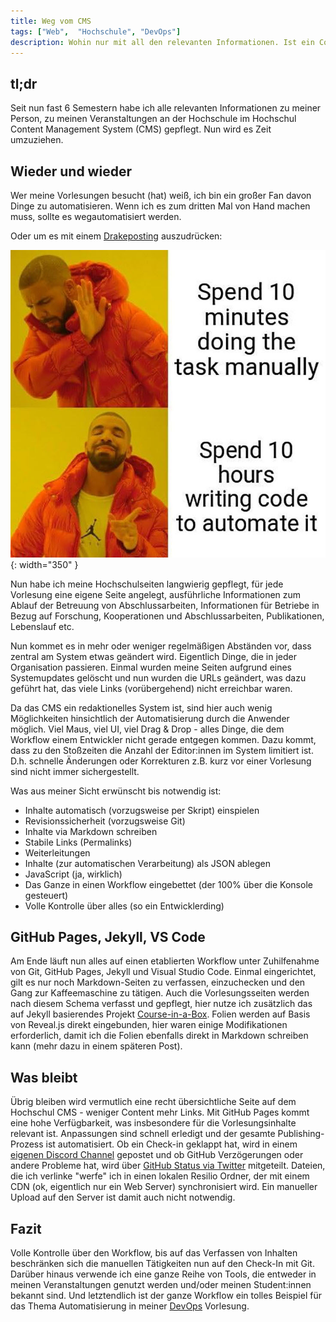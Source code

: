 ```yaml
---
title: Weg vom CMS
tags: ["Web",  "Hochschule", "DevOps"]
description: Wohin nur mit all den relevanten Informationen. Ist ein Content Management System wirklich die Lösung? 
---
```


## tl;dr

Seit nun fast 6 Semestern habe ich alle relevanten Informationen zu meiner Person, zu meinen Veranstaltungen an der Hochschule im Hochschul Content Management System (CMS) gepflegt. Nun wird es Zeit umzuziehen. 

## Wieder und wieder 

Wer meine Vorlesungen besucht (hat) weiß, ich bin ein großer Fan davon Dinge zu automatisieren. Wenn ich es zum dritten Mal von Hand machen muss, sollte es wegautomatisiert werden.

Oder um es mit einem [Drakeposting](https://knowyourmeme.com/memes/drakeposting) auszudrücken:
 
![Drakeposting Meme mit dem englischen Text "Spend 10 minutes doing the task manually" und "Spend 10 hours writing code to automate it"](../assets/img/spend-10-minutes.jpg){: width="350" }

Nun habe ich meine Hochschulseiten langwierig gepflegt, für jede Vorlesung eine eigene Seite angelegt, ausführliche Informationen zum Ablauf der Betreuung von Abschlussarbeiten, Informationen für Betriebe in Bezug auf Forschung, Kooperationen und Abschlussarbeiten, Publikationen, Lebenslauf etc. 

Nun kommet es in mehr oder weniger regelmäßigen Abständen vor, dass zentral am System etwas geändert wird. Eigentlich Dinge, die in jeder Organisation passieren. Einmal wurden meine Seiten aufgrund eines Systemupdates gelöscht und nun wurden die URLs geändert, was dazu geführt hat, das viele Links (vorübergehend) nicht erreichbar waren. 

Da das CMS ein redaktionelles System ist, sind hier auch wenig Möglichkeiten hinsichtlich der Automatisierung durch die Anwender möglich. Viel Maus, viel UI, viel Drag & Drop - alles Dinge, die dem Workflow einem Entwickler nicht gerade entgegen kommen. Dazu kommt, dass zu den Stoßzeiten die Anzahl der Editor:innen im System limitiert ist. D.h. schnelle Änderungen oder Korrekturen z.B. kurz vor einer Vorlesung sind nicht immer sichergestellt. 

Was aus meiner Sicht erwünscht bis notwendig ist: 

- Inhalte automatisch (vorzugsweise per Skript) einspielen
- Revisionssicherheit (vorzugsweise Git)
- Inhalte via Markdown schreiben
- Stabile Links (Permalinks)
- Weiterleitungen 
- Inhalte (zur automatischen Verarbeitung) als JSON ablegen 
- JavaScript (ja, wirklich)
- Das Ganze in einen Workflow eingebettet (der 100% über die Konsole gesteuert)
- Volle Kontrolle über alles (so ein Entwicklerding)

## GitHub Pages, Jekyll, VS Code

Am Ende läuft nun alles auf einen etablierten Workflow unter Zuhilfenahme von Git, GitHub Pages, Jekyll und Visual Studio Code. Einmal eingerichtet, gilt es nur noch Markdown-Seiten zu verfassen, einzuchecken und den Gang zur Kaffeemaschine zu tätigen. Auch die Vorlesungsseiten werden nach diesem Schema verfasst und gepflegt, hier nutze ich zusätzlich das auf Jekyll basierendes Projekt [Course-in-a-Box](https://course-in-a-box.p2pu.org/). Folien werden auf Basis von Reveal.js direkt eingebunden, hier waren einige Modifikationen erforderlich, damit ich die Folien ebenfalls direkt in Markdown schreiben kann (mehr dazu in einem späteren Post). 

## Was bleibt

Übrig bleiben wird vermutlich eine recht übersichtliche Seite auf dem Hochschul CMS - weniger Content mehr Links. Mit GitHub Pages kommt eine hohe Verfügbarkeit, was insbesondere für die Vorlesungsinhalte relevant ist. Anpassungen sind schnell erledigt und der gesamte Publishing-Prozess ist automatisiert. Ob ein Check-in geklappt hat, wird in einem [eigenen Discord Channel](https://discord.com/channels/674012582138347532/767817684125483008) gepostet und ob GitHub Verzögerungen oder andere Probleme hat, wird über [GitHub Status via Twitter](https://twitter.com/githubstatus) mitgeteilt. Dateien, die ich verlinke "werfe" ich in einen lokalen Resilio Ordner, der mit einem CDN (ok, eigentlich nur ein Web Server) synchronisiert wird. Ein manueller Upload auf den Server ist damit auch nicht notwendig. 

## Fazit 

Volle Kontrolle über den Workflow, bis auf das Verfassen von Inhalten beschränken sich die manuellen Tätigkeiten nun auf den Check-In mit Git. Darüber hinaus verwende ich eine ganze Reihe von Tools, die entweder in meinen Veranstaltungen genutzt werden und/oder meinen Student:innen bekannt sind. Und letztendlich ist der ganze Workflow ein tolles Beispiel für das Thema Automatisierung in meiner [DevOps](https://aheil.de/devops) Vorlesung.